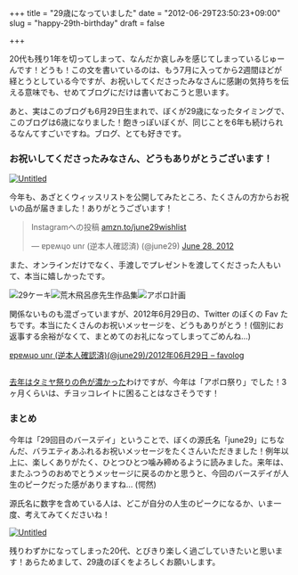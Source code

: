 +++
title = "29歳になっていました"
date = "2012-06-29T23:50:23+09:00"
slug = "happy-29th-birthday"
draft = false

+++

<p>20代も残り1年を切ってしまって、なんだか哀しみを感じてしまっているじゅーんです！どうも！この文を書いているのは、もう7月に入ってから2週間ほどが経とうとしている今ですが、お祝いしてくださったみなさんに感謝の気持ちを伝える意味でも、せめてブログにだけは書いておこうと思います。</p>
<p>あと、実はこのブログも6月29日生まれで、ぼくが29歳になったタイミングで、このブログは6歳になりました！飽きっぽいぼくが、同じことを6年も続けられるなんてすごいですね。ブログ、とても好きです。</p>
<h3>お祝いしてくださったみなさん、どうもありがとうございます！</h3>
<p><a href="http://www.flickr.com/photos/june29/7479004512/" title="Untitled by june29, on Flickr"><img src="http://farm9.staticflickr.com/8001/7479004512_0f1a0f4a7a_z.jpg" alt="Untitled"></a></p>
<p>今年も、あざとくウィッスリストを公開してみたところ、たくさんの方からお祝いの品が届きました！ありがとうございます！</p>
<blockquote class="twitter-tweet">
<p>Instagramへの投稿 <a href="http://t.co/71V2jN7d" title="http://amzn.to/june29wishlist">amzn.to/june29wishlist</a></p>
<p>&mdash; ɐpɐʍɥo unɾ (逆本人確認済) (@june29) <a href="https://twitter.com/june29/status/218358515826307073" data-datetime="2012-06-28T15:01:41+00:00">June 28, 2012</a></p></blockquote>
<p><script src="//platform.twitter.com/widgets.js" charset="utf-8"></script></p>
<p>また、オンラインだけでなく、手渡しでプレゼントを渡してくださった人もいて、本当に嬉しかったです。</p>
<p><img src="http://distilleryimage10.s3.amazonaws.com/a4ffa67ec0e711e188131231381b5c25_7.jpg" alt="29ケーキ" /><img src="http://distilleryimage3.s3.amazonaws.com/8b82cc52c90d11e19ab222000a1e8819_7.jpg" alt="荒木飛呂彦先生作品集" /><img src="http://distilleryimage4.instagram.com/844ed3f2c82e11e1985822000a1d011d_7.jpg" alt="アポロ計画" /></p>
<p>関係ないものも混ざっていますが、2012年6月29日の、Twitter のぼくの Fav たちです。本当にたくさんのお祝いメッセージを、どうもありがとう！(個別にお返事する余裕がなくて、まとめてのお礼になってしまってごめんね…)</p>
<p><a href="http://favolog.org/june29/date-120629/asc" title="ɐpɐʍɥo unɾ (逆本人確認済)(@june29)/20a12年06月29日 - favolog">ɐpɐʍɥo unɾ (逆本人確認済)(@june29)/2012年06月29日 &#8211; favolog</a></p>
<p><img src="http://s3-us-west-1.amazonaws.com/images.path.com/photos2/7bc076b2-a3bf-4fca-a0c0-daf1a940c3d9/2x.jpg" alt="" /><img src="http://s3-us-west-1.amazonaws.com/images.path.com/photos2/71bfe0d8-caba-4ef7-b771-d5f1f7081f86/2x.jpg" alt="" /><img src="http://s3-us-west-1.amazonaws.com/images.path.com/photos2/1ed6f53d-0c61-4776-898b-dfb40c7f34ba/2x.jpg" alt="" /><br />
<img src="http://s3-us-west-1.amazonaws.com/images.path.com/photos2/cd73d1f5-f0cf-4d07-8a78-e1bb798dec95/2x.jpg" alt="" /><img src="http://s3-us-west-1.amazonaws.com/images.path.com/photos2/050d85b8-141a-4d8c-9185-1121abc5d4ac/2x.jpg" alt="" /><img src="http://distilleryimage7.s3.amazonaws.com/9da16ceec77911e1be6a12313820455d_7.jpg" alt="" /></p>
<p><a href="http://june29.jp/2011/07/25/after-my-28th-birthday/" title="お誕生日にウィッシュリストを公開してみたら - 準二級.jp">去年はタミヤ祭りの色が濃かった</a>わけですが、今年は「アポロ祭り」でした！3ヶ月くらいは、チヨッコレイトに困ることはなさそうです！</p>
<h3>まとめ</h3>
<p>今年は「29回目のバースデイ」ということで、ぼくの源氏名「june29」にちなんだ、バラエティあふれるお祝いメッセージをたくさんいただきました！例年以上に、楽しくありがたく、ひとつひとつ噛み締めるように読みました。来年は、またふつうのおめでとうメッセージに戻るのかと思うと、今回のバースデイが人生のピークだった感がありますね… (愕然)</p>
<p>源氏名に数字を含めている人は、どこが自分の人生のピークになるか、いま一度、考えてみてくださいね！</p>
<p><a href="http://www.flickr.com/photos/june29/7470498448/" title="Untitled by june29, on Flickr"><img src="http://farm9.staticflickr.com/8024/7470498448_a52b25538d_z.jpg" alt="Untitled"></a></p>
<p>残りわずかになってしまった20代、とびきり楽しく過ごしていきたいと思います！あらためまして、29歳のぼくをよろしくお願いします。</p>
